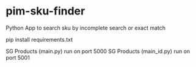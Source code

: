 # pim-sku-finder
Python App to search sku by incomplete search or exact match

pip install requirements.txt

SG Products (main.py) run on port 5000
SG Products (main_id.py) run on port 5001
